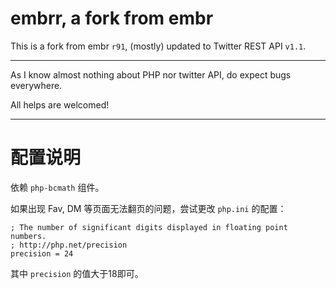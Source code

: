 embrr, a fork from embr
========
This is a fork from embr `r91`, (mostly) updated to Twitter REST API `v1.1`.

----
As I know almost nothing about PHP nor twitter API, do expect bugs everywhere.

All helps are welcomed!

----

配置说明
========

依赖 `php-bcmath` 组件。

如果出现 Fav, DM 等页面无法翻页的问题，尝试更改 `php.ini` 的配置：

    ; The number of significant digits displayed in floating point numbers.
    ; http://php.net/precision
    precision = 24

其中 `precision` 的值大于18即可。